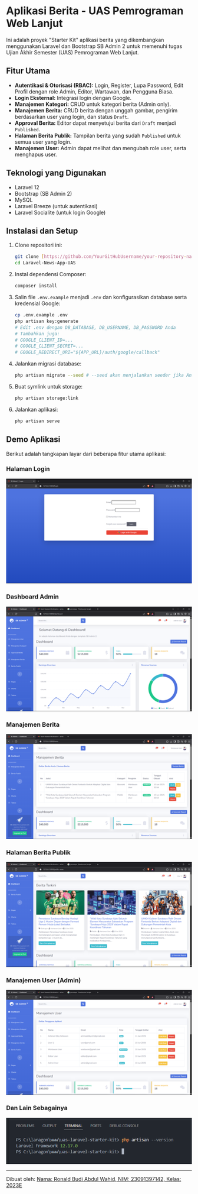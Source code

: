 # Aplikasi Berita - UAS Pemrograman Web Lanjut

Ini adalah proyek "Starter Kit" aplikasi berita yang dikembangkan menggunakan Laravel dan Bootstrap SB Admin 2 untuk memenuhi tugas Ujian Akhir Semester (UAS) Pemrograman Web Lanjut.

## Fitur Utama

* **Autentikasi & Otorisasi (RBAC):** Login, Register, Lupa Password, Edit Profil dengan role Admin, Editor, Wartawan, dan Pengguna Biasa.
* **Login Eksternal:** Integrasi login dengan Google.
* **Manajemen Kategori:** CRUD untuk kategori berita (Admin only).
* **Manajemen Berita:** CRUD berita dengan unggah gambar, pengirim berdasarkan user yang login, dan status `Draft`.
* **Approval Berita:** Editor dapat menyetujui berita dari `Draft` menjadi `Published`.
* **Halaman Berita Publik:** Tampilan berita yang sudah `Published` untuk semua user yang login.
* **Manajemen User:** Admin dapat melihat dan mengubah role user, serta menghapus user.

## Teknologi yang Digunakan

* Laravel 12
* Bootstrap (SB Admin 2)
* MySQL
* Laravel Breeze (untuk autentikasi)
* Laravel Socialite (untuk login Google)

## Instalasi dan Setup

1.  Clone repositori ini:
    ```bash
    git clone [https://github.com/YourGitHubUsername/your-repository-name.git](https://github.com/dikysetiawan21/Laravel-News-App-UAS.git)
    cd Laravel-News-App-UAS
    ```
2.  Instal dependensi Composer:
    ```bash
    composer install
    ```
3.  Salin file `.env.example` menjadi `.env` dan konfigurasikan database serta kredensial Google:
    ```bash
    cp .env.example .env
    php artisan key:generate
    # Edit .env dengan DB_DATABASE, DB_USERNAME, DB_PASSWORD Anda
    # Tambahkan juga:
    # GOOGLE_CLIENT_ID=...
    # GOOGLE_CLIENT_SECRET=...
    # GOOGLE_REDIRECT_URI="${APP_URL}/auth/google/callback"
    ```
4.  Jalankan migrasi database:
    ```bash
    php artisan migrate --seed # --seed akan menjalankan seeder jika Anda punya
    ```
5.  Buat symlink untuk storage:
    ```bash
    php artisan storage:link
    ```
6.  Jalankan aplikasi:
    ```bash
    php artisan serve
    ```

## Demo Aplikasi

Berikut adalah tangkapan layar dari beberapa fitur utama aplikasi:

### Halaman Login
![Halaman Login](screenshots/login_page.png)

### Dashboard Admin
![Dashboard Admin](screenshots/admin_dashboard.png)

### Manajemen Berita
![Manajemen Berita](screenshots/news_management.png)

### Halaman Berita Publik
![Halaman Berita Publik](screenshots/public_news.png)

### Manajemen User (Admin)
![Manajemen User](screenshots/user_management.png)

### Dan Lain Sebagainya
![Lain Sebagainya](screenshots/other.png)

---
Dibuat oleh: 
[Nama: Ronald Budi Abdul Wahid, NIM: 23091397142, Kelas: 2023E](https://github.com/Ronal62/PWL_UAS.git)
